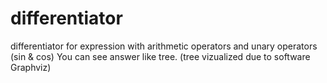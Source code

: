 # differentiator
differentiator for expression with arithmetic operators and unary operators (sin &amp; cos) 
You can see answer like tree. (tree vizualized due to software Graphviz)
